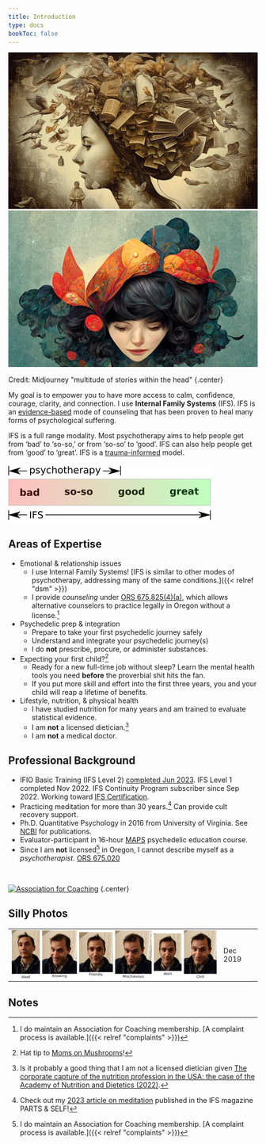 ```yaml
---
title: Introduction
type: docs
bookToc: false
---
```


<script src="/flickity.pkgd.min.js"></script>

<div class="main-carousel"
    data-flickity='{ "cellAlign": "center", "contain": true, "wrapAround": true, "autoPlay": 15000, "setGallerySize": false }' >
<div class="carousel-cell"><img class="carousel-cell-image" src="multitude_of_stories_within_the_head2.webp" alt="Multitude of stories within the head" /></div>
<div class="carousel-cell"><img class="carousel-cell-image" src="multitude_of_stories_within_the_head1.webp" alt="Multitude of stories within the head" /></div>
</div>

Credit: Midjourney "multitude of stories within the head"
{.center}

My goal is to empower you to have more access to calm, confidence,
courage, clarity, and connection. I use **Internal Family Systems**
(IFS). IFS is an [evidence-based](https://www.foundationifs.org/news-articles/79-ifs-an-evidence-based-practice) mode of counseling that has been
proven to heal many forms of psychological suffering.

IFS is a full range modality. Most psychotherapy aims to help people
get from ‘bad’ to ‘so-so,’ or from ‘so-so’ to ‘good’. IFS can also
help people get from ‘good’ to ‘great’. IFS is a [trauma-informed](https://www.verywellmind.com/trauma-informed-therapy-definition-and-techniques-5209445) model.

![IFS range](ifs.webp)

## Areas of Expertise

- Emotional & relationship issues
  - I use Internal Family Systems! [IFS is similar to other modes of psychotherapy, addressing many of the same conditions.]({{< relref "dsm" >}})
  - I provide *counseling* under [ORS 675.825(4)(a)](https://oregon.public.law/statutes/ors_675.825), which allows alternative counselors to practice legally in Oregon without a license.[^license]
- Psychedelic prep & integration
  - Prepare to take your first psychedelic journey safely
  - Understand and integrate your psychedelic journey(s)
  - I do **not** prescribe, procure, or administer substances.
- Expecting your first child?[^mom]
  - Ready for a new full-time job without sleep? Learn the mental health tools you need **before** the proverbial shit hits the fan.
  - If you put more skill and effort into the first three years, you and your child will reap a lifetime of benefits.
- Lifestyle, nutrition, & physical health
  - I have studied nutrition for many years and am trained to evaluate statistical evidence.
  - I am **not** a licensed dietician.[^capture-of-nutrition]
  - I am **not** a medical doctor.

## Professional Background

- IFIO Basic Training (IFS Level 2) [completed Jun 2023](https://ifs-institute.com/practitioners/all/110287).  IFS Level 1 completed Nov 2022. IFS Continuity Program subscriber since Sep 2022. Working toward [IFS Certification](https://ifs-institute.com/trainings/ifs-certification).
- Practicing meditation for more than 30 years.[^meditation] Can provide cult recovery support.
- Ph.D. Quantitative Psychology in 2016 from University of
Virginia. See [NCBI](https://www.ncbi.nlm.nih.gov/sites/myncbi/1JSuQtfn5RykSS/bibliography/56367505/public/?sort=date&direction=ascending) for publications.
- Evaluator-participant in 16-hour [MAPS](https://maps.org/) psychedelic education course.
- Since I am **not** licensed[^license] in Oregon, I cannot describe myself as a *psychotherapist*. [ORS 675.020](https://oregon.public.law/statutes/ors_675.020)

<br/>

[![Association for Coaching](/images/ac.webp)](https://www.associationforcoaching.com)
{.center}

## Silly Photos

<table>
<tr>
<td>
<picture style="display: block;">
    <source media="(min-width: 1320px)" srcset="line-up-1280.png">
    <source media="(min-width: 840px)" srcset="line-up-800.png">
    <img src="line-up-480.png" alt="facial expressions">
</picture>
</td>
<td class='rotate'><div>Dec 2019</div></td>
</tr></table>

## Notes

[^capture-of-nutrition]: Is it probably a good thing that I am not a licensed dietician given [The corporate capture of the nutrition profession in the USA: the case of the Academy of Nutrition and Dietetics (2022)](https://www.cambridge.org/core/journals/public-health-nutrition/article/corporate-capture-of-the-nutrition-profession-in-the-usa-the-case-of-the-academy-of-nutrition-and-dietetics/9FCF66087DFD5661DF1AF2AD54DA0DF9).

[^meditation]: Check out my [2023 article on meditation](https://partsandself.org/ifs-and-meditation/) published in the IFS magazine PARTS & SELF!

[^mom]: Hat tip to [Moms on Mushrooms](https://www.momsonmushrooms.com/)!

[^license]: I do maintain an Association for Coaching membership. [A complaint process is available.]({{< relref "complaints" >}})
